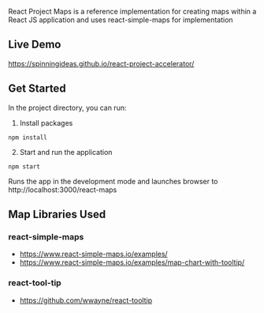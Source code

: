 React Project Maps is a reference implementation for creating maps within a React JS application and uses react-simple-maps for implementation

## Live Demo

https://spinningideas.github.io/react-project-accelerator/

## Get Started

In the project directory, you can run:

1. Install packages

`npm install`

2. Start and run the application

`npm start`

Runs the app in the development mode and launches browser to http://localhost:3000/react-maps

## Map Libraries Used

### react-simple-maps

- https://www.react-simple-maps.io/examples/
- https://www.react-simple-maps.io/examples/map-chart-with-tooltip/

### react-tool-tip

- https://github.com/wwayne/react-tooltip